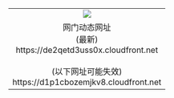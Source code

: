 ﻿<table>
  <tr></tr>
  <tr><td colspan=2 align=center><img src="https://de2qetd3uss0x.cloudfront.net/Up/oGate.jpg" /></td></tr>
  <tr><td colspan=2 align=center>网门动态网址<br/>(最新)
<br>https://de2qetd3uss0x.cloudfront.net
<br/><br/>(以下网址可能失效)
<br>https://d1p1cbozemjkv8.cloudfront.net
    </td>
  </tr>
</table>
